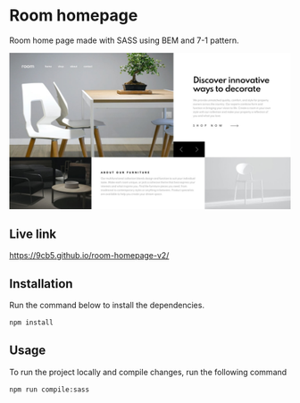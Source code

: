 # Room homepage

Room home page made with SASS using BEM and 7-1 pattern.

![Image preview](design/desktop-design-slide-1.jpg)

## Live link

https://9cb5.github.io/room-homepage-v2/

## Installation

Run the command below to install the dependencies.

```bash
npm install
```

## Usage

To run the project locally and compile changes, run the following command

```bash
npm run compile:sass
```